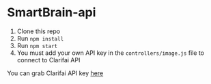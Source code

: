 # SmartBrain-api

1. Clone this repo
2. Run `npm install`
3. Run `npm start`
4. You must add your own API key in the `controllers/image.js` file to connect to Clarifai API

You can grab Clarifai API key [here](https://www.clarifai.com/)
